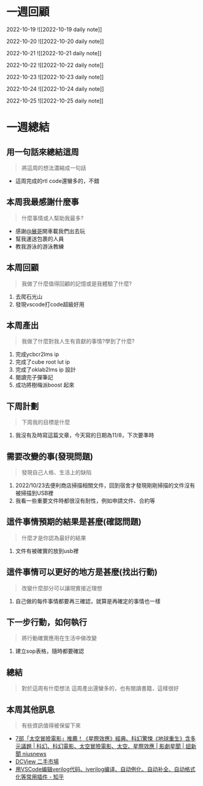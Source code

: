 # 一週回顧
2022-10-19
![[2022-10-19 daily note]]

2022-10-20
![[2022-10-20 daily note]]

2022-10-21
![[2022-10-21 daily note]]

2022-10-22
![[2022-10-22 daily note]]

2022-10-23
![[2022-10-23 daily note]]

2022-10-24
![[2022-10-24 daily note]]

2022-10-25
![[2022-10-25 daily note]]

# 一週總結
## 用一句話來總結這周
>將這周的想法濃縮成一句話
- 這周完成的rtl code還蠻多的，不錯
## 本周我最感謝什麼事
>什麼事情或人幫助我最多?
- 感謝[@展哥](@展哥)開車載我們出去玩
- 幫我運送包裹的人員
- 教我游泳的游泳教練

## 本周回顧
>我做了什麼值得回顧的記憶或是我體驗了什麼?
1. 去爬石光山
2. 發現vscode打code超級好用

## 本周產出
>我做了什麼對我人生有貢獻的事情?學到了什麼?
1. 完成ycbcr2lms ip
2. 完成了cube root lut ip
3. 完成了oklab2lms ip 設計
4. 閱讀完子彈筆記
5. 成功將樹梅派boost 起來

## 下周計劃
>下周我的目標是什麼
1. 我沒有及時寫這篇文章，今天寫的日期為11/8，下次要準時

## 需要改變的事(發現問題)
>發現自己人格、生活上的缺陷
1. 2022/10/23去便利商店掃描相關文件，回到宿舍才發現剛剛掃描的文件沒有被掃描到USB裡
2. 我看一些重要文件時都很沒有耐性，例如申請文件、合約等

## 這件事情預期的結果是甚麼(確認問題)
>什麼才是你認為最好的結果
1. 文件有被確實的放到usb裡

## 這件事情可以更好的地方是甚麼(找出行動)
>改變什麼部分可以讓現實接近理想
1. 自己做的每件事情都要再三確認，就算是再確定的事情也一樣

 ## 下一步行動，如何執行
>將行動確實應用在生活中做改變
1. 建立sop表格，隨時都要確認

## 總結
>對於這周有什麼想法
這周產出還蠻多的，也有閱讀書籍，這樣很好

## 本周其他訊息
>有些資訊值得被保留下來
-   [7部「太空冒險電影」推薦！《星際效應》經典、科幻驚悚《地球重生》含多元議題 | 科幻、科幻電影、太空冒險電影、太空、星際效應 | 影劇星聞 | 妞新聞 niusnews](https://www.niusnews.com/=P1vl4vx42)
- [DCView 二手市場](http://market.dcview.com/)
- [用VSCode编辑verilog代码、iverilog编译、自动例化、自动补全、自动格式化等常用插件 - 知乎](https://zhuanlan.zhihu.com/p/338497672)